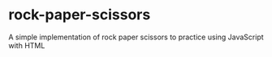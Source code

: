 # rock-paper-scissors
A simple implementation of rock paper scissors to practice using JavaScript with HTML 